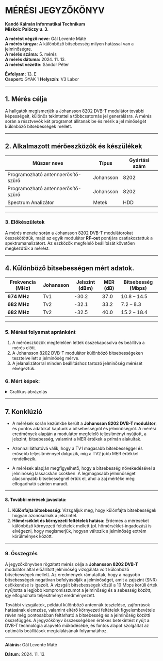 
# MÉRÉSI JEGYZŐKÖNYV

**Kandó Kálmán Informatikai Technikum**  
**Miskolc Palóczy u. 3.**

**A mérést végző neve:** Gál Levente Máté  
**A mérés tárgya:** A különböző bitsebesség milyen hatással van a jelminőségre.  
**A mérés száma:** 5. mérés  
**A mérés dátuma:** 2024. 11. 13.  
**A mérést vezette:** Sándor Péter  

**Évfolyam:** 13. E  
**Csoport:** GYAK 1 
**Helyszín:** V3 Labor  

---

## 1. Mérés célja
A hallgatók megismerjék a Johansson 8202 DVB-T modulátor további képességeit, különös tekintettel a többcsatornás jel generálásra. A mérés során a résztvevők két programot állítanak be és mérik a jel minőségét különböző bitsebességek mellett.

---

## 2. Alkalmazott mérőeszközök és készülékek

| Műszer neve                         | Típus       | Gyártási szám |
| ----------------------------------- | ----------- | ------------- |
| Programozható antennaerősítő-szűrő  | Johansson   | 8202          |
| Programozható antennaerősítő-szűrő  | Johansson   | 8202          |
| Spectrum Analizátor                 | Metek       | HDD           |

---

### 3. Előkészületek
A mérés menete során a Johansson 8202 DVB-T modulátorokat összekötöttük, majd az egyik modulátor **RF-out** pontjára csatlakoztattuk a spektrumanalizátort. Az eszközök megfelelő beállítását követően megkezdtük a mérést.

---

## 4. Különböző bitsebességen mért adatok.

| Frekvencia (MHz) | Johansson        | Jelszint (dBm) | MER (dB) | Bitsebesség (Mbps) |
| ---------------- | ---------------- | -------------- | -------- | ------------------ |
| **674 MHz**      | Tv1              | -30.2          | 37.0     | 10.8 – 14.5        |
| **682 MHz**      | Tv2              | -32.1          | 33.2     | 7.2 – 8.3          |
| **682 MHz**      | Tv2              | -32.5          | 40.0     | 15.2 – 18.4        |

---

### 5. Mérési folyamat apránként
1. A mérőeszközök megfelelően lettek összekapcsolva és beállítva a mérés előtt.   
2. A Johansson 8202 DVB-T modulátor különböző bitsebességeken tesztelve lett a jelminőség mérve.   
3. A jelanalizátorral minden beállításhoz tartozó jelminőség mérését elvégeztük.   

### 6. Mért képek:

<details>
    <summary>Grafikus ábrázolás</summary>
    ![d553cce9-92d5-4cbb-8faa-159b6424967b](https://github.com/user-attachments/assets/c15d6007-de6b-49cc-a4f1-bdfa722fd45a)
</details>

---

## 7. Konklúzió

 - A mérések során kezünkbe került a **Johansson 8202 DVB-T modulátor**, és pontos adatokat kaptunk a bitsebességről és jelminőségről. A mérési eredmények alapján a modulátor megfelelő teljesítményt nyújtott, a jelszint, bitsebesség, valamint a MER értékek a prímán alakultak.

 - Azonnal láthatóvá válik, hogy a TV1 magasabb bitsebességgel és erősebb teljesítménnyel dolgozik, míg a TV2 jobb MER értékkel rendelkezik.

- A mérések alapján megfigyelhető, hogy a bitsebesség növekedésével a jelminőség lassacskán csökken. A legmagasabb jelminőséget alacsonyabb bitsebességnél értük el, ahol a zaj mértéke még elfogadható szinten maradt.

---

#### 8. További mérések javaslata:
1. **Különfajta bitsebesség**: Vizsgáljuk meg, hogy különfajta bitsebességek hogyan azonosulnak a jelszintel.
2. **Hőmérséklet és környezeti feltételek hatása**: Érdemes a méréseket különböző környezeti feltételek mellett (pl. hőmérséklet-ingadozás) is elvégezni, hogy megismerjük, hogyan változik a jelminőség extrém körülmények között.

---

### 9. Összegzés

A jegyzőkönyvben rögzített mérés célja a **Johansson 8202 DVB-T** modulátor által előállított jelminőség vizsgálata volt különböző bitsebességek mellett. Az eredmények rámutattak, hogy a nagyobb bitsebességek negatívan befolyásolják a jelminőséget, amit a zajszint (SNR) csökkenése is igazolt. A vizsgált bitsebességek közül a 10 Mbps körüli érték nyújtotta a legjobb kompromisszumot a jelminőség és a sebesség között, így elfogadható teljesítményt eredményezett.

További vizsgálatok, például különböző antennák tesztelése, zajforrások hatásának elemzése, valamint eltérő környezeti feltételek figyelembevétele révén még pontosabban feltárható a bitsebesség és a jelminőség közötti összefüggés. A jegyzőkönyv összességében értékes betekintést nyújt a DVB-T technológia alapvető működésébe, és fontos alapot szolgáltat az optimális beállítások megtalálásának folyamatához.


---


**Aláírás:** Gál Levente Máté

**Dátum:** 2024. 11. 13.
